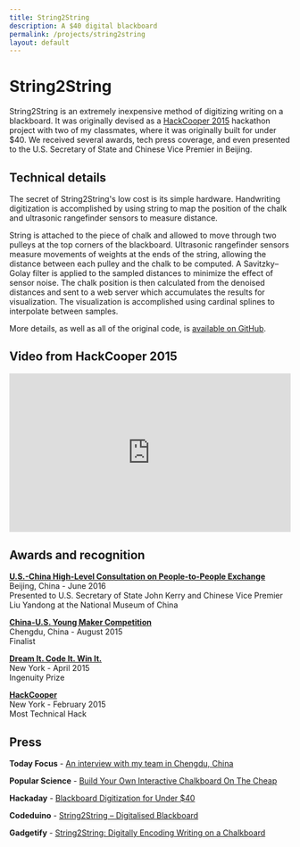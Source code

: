 ```yaml
---
title: String2String
description: A $40 digital blackboard
permalink: /projects/string2string
layout: default
---
```


<style>
.yt-container {
    position: relative;
    width: 100%;
    height: 0;
    padding-bottom: 56.25%;
}
.yt-video {
    position: absolute;
    top: 0;
    left: 0;
    width: 100%;
    height: 100%;
}
</style>

String2String
===

String2String is an extremely inexpensive method of digitizing writing on a blackboard. It was originally devised as a
[HackCooper 2015](http://pioneer.cooper.edu/2015/02/21/hack-cooper-2015/) hackathon project with two of my classmates,
where it was originally built for under $40.  We received several awards, tech press coverage, and even presented to the U.S. Secretary of State
and Chinese Vice Premier in Beijing.

Technical details
---

The secret of String2String's low cost is its simple hardware.  Handwriting digitization is accomplished by using string to map the position of
the chalk and ultrasonic rangefinder sensors to measure distance.

String is attached to the piece of chalk and allowed to move through two pulleys at the top corners of the blackboard.
Ultrasonic rangefinder sensors measure movements of weights at the ends of the string, allowing the distance between each pulley and the chalk to be computed.
A Savitzky–Golay filter is applied to the sampled distances to minimize the effect of sensor noise.
The chalk position is then calculated from the denoised distances and sent to a web server which accumulates the results for visualization.
The visualization is accomplished using cardinal splines to interpolate between samples.

More details, as well as all of the original code, is [available on GitHub](https://github.com/string2string/string2string).

Video from HackCooper 2015
---
<div class="yt-container">
<iframe src="https://www.youtube.com/embed/y1aw0IiamFM?rel=0" frameborder="0" allow="autoplay; encrypted-media" allowfullscreen class="yt-video"></iframe>
</div>

Awards and recognition
---

**[U.S.-China High-Level Consultation on People-to-People Exchange](http://www.china-embassy.org/eng/zgyw/t1371449.htm)** <br>
Beijing, China - June 2016 <br>
Presented to U.S. Secretary of State John Kerry and Chinese Vice Premier Liu Yandong at the National Museum of China

**[China-U.S. Young Maker Competition](https://chinausyoungmakercompetition.hackster.io/)** <br>
Chengdu, China - August 2015 <br>
Finalist

**[Dream It. Code It. Win It.](http://www.dreamitcodeitwinit.org/)** <br>
New York - April 2015 <br>
Ingenuity Prize

**[HackCooper](http://hackcooper.org/)** <br>
New York - February 2015 <br>
Most Technical Hack

Press
---

**Today Focus** - [An interview with my team in Chengdu, China](http://www.todayfocus.cn/p/4149.html)

**Popular Science** - [Build Your Own Interactive Chalkboard On The Cheap](https://www.popsci.com/build-your-own-interactive-whiteboard-under-40)

**Hackaday** - [Blackboard Digitization for Under $40](https://hackaday.com/2015/02/17/blackboard-digitization-for-under-40/)

**Codeduino** - [String2String – Digitalised Blackboard](https://codeduino.com/projects/games/string2string-digitalised-blackboard/)

**Gadgetify** - [String2String: Digitally Encoding Writing on a Chalkboard](http://www.gadgetify.com/string2string/)

